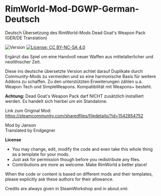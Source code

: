 # RimWorld-Mod-DGWP-German-Deutsch
Deutsch Übersetzung des RimWorld-Mods Dead Goat's Weapon Pack (GER/DE Translation)

<img src="https://camo.githubusercontent.com/1e4f97e52db576a793e373a27c2de38c026bb3f1/68747470733a2f2f696d672e736869656c64732e696f2f62616467652f52696d776f726c642d312e302d677265656e2e737667" alt="Version" data-canonical-src="https://img.shields.io/badge/Rimworld-1.0-green.svg" style="max-width:100%;"></a> <a href="http://creativecommons.org/licenses/by-nc-sa/4.0/" rel="nofollow"><img src="https://camo.githubusercontent.com/322fefce6b2264d9ff2ad35ea5dcd4622e437b04/68747470733a2f2f696d672e736869656c64732e696f2f62616467652f4c6963656e73652d434325323042592d2d4e432d2d5341253230342e302d626c75652e737667" alt="License: CC BY-NC-SA 4.0" data-canonical-src="https://img.shields.io/badge/License-CC%20BY--NC--SA%204.0-blue.svg" style="max-width:100%;"></a>

Ergänzt das Spiel um eine Handvoll neuer Waffen aus mittelalterlicher und neolithischer Zeit.

Diese ins deutsche übersetzte Version achtet darauf Duplikate durch Community-Mods zu vermeiden und so eine harmonische Basis für weitere Addons zu schaffen. Zu den unterstützten Erweiterungen zählen u.a. Weapon Tech und SimpleWeapons. Kompatibilität mit Weapons+ besteht.

<b>Achtung:</b> Dead Goat's Weapon Pack darf NICHT zusätzlich installiert werden. Es handelt sich hierbei um ein Standalone.

Link zum Original Mod: https://steamcommunity.com/sharedfiles/filedetails/?id=1542854752<br>

Mod by Janson<br>
Translated by Endgegner<br>

<b>License</b>
- You may change, edit, modify the code and even take this whole thing as a template for your mods.
- Just ask for permission though before you redistribute any files.
- Contributions are more as welcome. Make RimWorld a better place!

When the code or content is based on different mods and their templates, please explicitly ask these authors for their allowance.

Credits are always given in SteamWorkshop and in about.xml.
